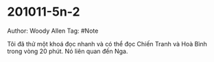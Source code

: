# 201011-5n-2

Author: Woody Allen
Tag: #Note

Tôi đã thử một khoá đọc nhanh và có thể đọc Chiến Tranh và Hoà Bình trong vòng 20 phút. Nó liên quan đến Nga.